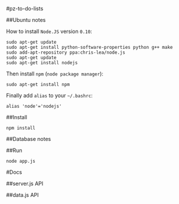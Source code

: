 #pz-to-do-lists

##Ubuntu notes

How to install `Node.JS` version `0.10`:

	sudo apt-get update
	sudo apt-get install python-software-properties python g++ make
	sudo add-apt-repository ppa:chris-lea/node.js
	sudo apt-get update
	sudo apt-get install nodejs

Then install `npm` (`node package manager`):

	sudo apt-get install npm

Finally add `alias` to your `~/.bashrc`:

	alias 'node'='nodejs'

##Install

	npm install

##Database notes

##Run

	node app.js

#Docs

##server.js API

##data.js API